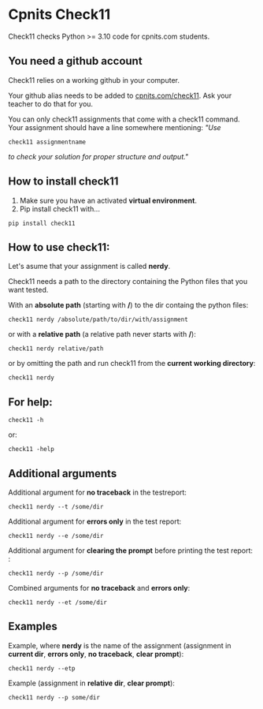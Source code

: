 # Cpnits Check11

Check11 checks Python >= 3.10 code for cpnits.com students. 
## You need a github account
Check11 relies on a working github in your computer. 

Your github alias needs to be added to [cpnits.com/check11](https://cpnits.com/check11). Ask your teacher to do that for you.

You can only check11 assignments that come with a check11 command. Your assignment should have a line somewhere mentioning: *"Use* 
```
check11 assignmentname
``` 
*to check your solution for proper structure and output."*

## How to install check11
1. Make sure you have an activated **virtual environment**.
2. Pip install check11 with...
```
pip install check11
```

## How to use check11: 
Let's asume that your assignment is called **nerdy**.

Check11 needs a path to the directory containing the Python files that you want tested.

With an **absolute path** (starting with **/**) to the dir containg the python files:
```
check11 nerdy /absolute/path/to/dir/with/assignment
```

or with a **relative path** (a relative path never starts with **/**): 
```
check11 nerdy relative/path
```

or by omitting the path and run check11 from the **current working directory**: 
```
check11 nerdy
```

## For **help**: 
```
check11 -h 
```

or:
```
check11 -help
```

## Additional arguments
Additional argument for **no traceback** in the testreport:  
```
check11 nerdy --t /some/dir 
```

Additional argument for **errors only** in the test report:  
```
check11 nerdy --e /some/dir 
```

Additional argument for **clearing the prompt** before printing the test report:  :
```
check11 nerdy --p /some/dir 
```

Combined arguments for **no traceback** and **errors only**: 
```
check11 nerdy --et /some/dir 
```

## Examples
Example, where **nerdy** is the name of the assignment (assignment in **current dir**, **errors only**, **no traceback**, **clear prompt**): 
```
check11 nerdy --etp
```

Example (assignment in **relative dir**, **clear prompt**): 
```
check11 nerdy --p some/dir
```

<!-- [GitHub-flavored Markdown](https://guides.github.com/features/mastering-markdown/) -->
<!-- python3 -m pip install --upgrade build for building the thing -->
<!-- twine upload dist/* for uploading to pypi -->
